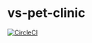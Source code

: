 # vs-pet-clinic

[![CircleCI](https://dl.circleci.com/status-badge/img/gh/vitargo/sfg-pet-clinic/tree/main.svg?style=svg)](https://dl.circleci.com/status-badge/redirect/gh/vitargo/sfg-pet-clinic/tree/main)